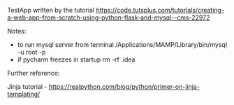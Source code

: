 TestApp written by the tutorial https://code.tutsplus.com/tutorials/creating-a-web-app-from-scratch-using-python-flask-and-mysql--cms-22972

Notes:
- to run mysql server from terminal /Applications/MAMP/Library/bin/mysql -u root -p
- if pycharm freezes in startup rm -rf .idea


Further reference: 

Jinja tutorial - https://realpython.com/blog/python/primer-on-jinja-templating/

